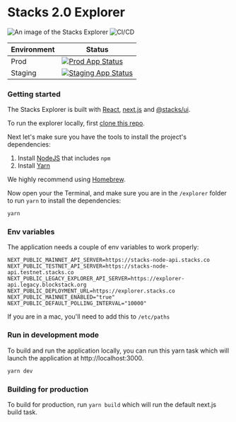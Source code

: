# Stacks 2.0 Explorer

![An image of the Stacks Explorer](/explorer-image.png 'Stacks Explorer')
![CI/CD](https://github.com/blockstack/explorer/actions/workflows/ci.yml/badge.svg)

| Environment | Status                                                                                                                                                            |
| ----------- | ----------------------------------------------------------------------------------------------------------------------------------------------------------------- |
| Prod        | [![Prod App Status](https://argocd.blockstack.xyz/api/badge?name=prod.explorer&revision=true)](https://argocd.blockstack.xyz/applications/prod.explorer)          |
| Staging     | [![Staging App Status](https://argocd.blockstack.xyz/api/badge?name=staging.explorer&revision=true)](https://argocd.blockstack.xyz/applications/staging.explorer) |

### Getting started

The Stacks Explorer is built with [React](https://reactjs.org/), [next.js](https://github.com/zeit/next.js) and [@stacks/ui](https://github.com/blockstack/ui).

To run the explorer locally, first [clone this repo](https://docs.github.com/en/github/creating-cloning-and-archiving-repositories/cloning-a-repository).

Next let's make sure you have the tools to install the project's dependencies:

1. Install [NodeJS](https://nodejs.dev/) that includes `npm`
1. Install [Yarn](https://yarnpkg.com/)

We highly recommend using [Homebrew](https://brew.sh/).

Now open your the Terminal, and make sure you are in the `/explorer` folder to run `yarn` to install the dependencies:

```sh
yarn
```

### Env variables

The application needs a couple of env variables to work properly:

```
NEXT_PUBLIC_MAINNET_API_SERVER=https://stacks-node-api.stacks.co
NEXT_PUBLIC_TESTNET_API_SERVER=https://stacks-node-api.testnet.stacks.co
NEXT_PUBLIC_LEGACY_EXPLORER_API_SERVER=https://explorer-api.legacy.blockstack.org
NEXT_PUBLIC_DEPLOYMENT_URL=https://explorer.stacks.co
NEXT_PUBLIC_MAINNET_ENABLED="true"
NEXT_PUBLIC_DEFAULT_POLLING_INTERVAL="10000"
```
If you are in a mac, you'll need to add this to `/etc/paths`

### Run in development mode

To build and run the application locally, you can run this yarn task which will launch the application at http://localhost:3000.

```sh
yarn dev
```

### Building for production

To build for production, run `yarn build` which will run the default next.js build task.